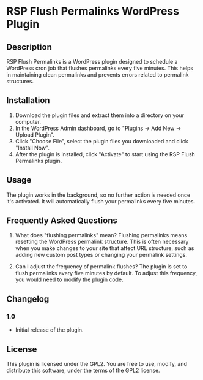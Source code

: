 # RSP Flush Permalinks WordPress Plugin

## Description
RSP Flush Permalinks is a WordPress plugin designed to schedule a WordPress cron job that flushes permalinks every five minutes. This helps in maintaining clean permalinks and prevents errors related to permalink structures.

## Installation

1. Download the plugin files and extract them into a directory on your computer.
2. In the WordPress Admin dashboard, go to "Plugins -> Add New -> Upload Plugin".
3. Click "Choose File", select the plugin files you downloaded and click "Install Now".
4. After the plugin is installed, click "Activate" to start using the RSP Flush Permalinks plugin.

## Usage

The plugin works in the background, so no further action is needed once it's activated. It will automatically flush your permalinks every five minutes.

## Frequently Asked Questions

1. What does "flushing permalinks" mean?
Flushing permalinks means resetting the WordPress permalink structure. This is often necessary when you make changes to your site that affect URL structure, such as adding new custom post types or changing your permalink settings.

2. Can I adjust the frequency of permalink flushes?
The plugin is set to flush permalinks every five minutes by default. To adjust this frequency, you would need to modify the plugin code.

## Changelog

### 1.0
* Initial release of the plugin.

## License

This plugin is licensed under the GPL2. You are free to use, modify, and distribute this software, under the terms of the GPL2 license.
